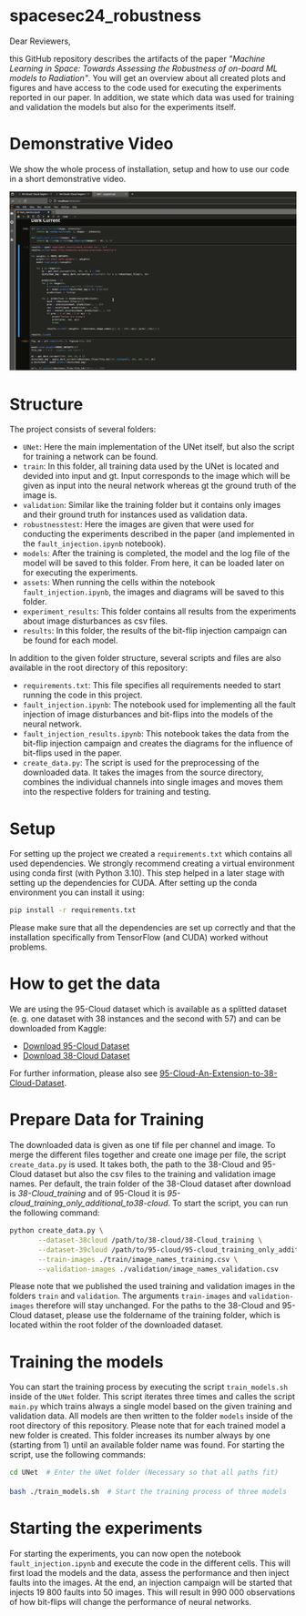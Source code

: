 # spacesec24_robustness

Dear Reviewers,

this GitHub repository describes the artifacts of the paper *"Machine Learning in Space: Towards Assessing the Robustness of on-board ML models to Radiation"*. You will get an overview about all created plots and figures and have access to the code used for executing the experiments reported in our paper. In addition, we state which data was used for training and validation the models but also for the experiments itself.

# Demonstrative Video

We show the whole process of installation, setup and how to use our code in a short demonstrative video.

[![Video](assets/Thumbnail.png)](assets/demonstrative_video.mp4)

# Structure

The project consists of several folders:

- `UNet`: Here the main implementation of the UNet itself, but also the script for training a network can be found.
- `train`: In this folder, all training data used by the UNet is located and devided into input and gt. Input corresponds to the image which will be given as input into the neural network whereas gt the ground truth of the image is.
- `validation`: Similar like the training folder but it contains only images and their ground truth for instances used as validation data.
- `robustnesstest`: Here the images are given that were used for conducting the experiments described in the paper (and implemented in the `fault_injection.ipynb` notebook).
- `models`: After the training is completed, the model and the log file of the model will be saved to this folder. From here, it can be loaded later on for executing the experiments.
- `assets`: When running the cells within the notebook `fault_injection.ipynb`, the images and diagrams will be saved to this folder.
- `experiment_results`: This folder contains all results from the experiments about image disturbances as csv files.
- `results`: In this folder, the results of the bit-flip injection campaign can be found for each model.

In addition to the given folder structure, several scripts and files are also available in the root directory of this repository:

- `requirements.txt`: This file specifies all requirements needed to start running the code in this project.
- `fault_injection.ipynb`: The notebook used for implementing all the fault injection of image disturbances and bit-flips into the models of the neural network.
- `fault_injection_results.ipynb`: This notebook takes the data from the bit-flip injection campaign and creates the diagrams for the influence of bit-flips used in the paper.
- `create_data.py`: The script is used for the preprocessing of the downloaded data. It takes the images from the source directory, combines the individual channels into single images and moves them into the respective folders for training and testing.

# Setup

For setting up the project we created a `requirements.txt` which contains all used dependencies. We strongly recommend creating a virtual environment using conda first (with Python 3.10). This step helped in a later stage with setting up the dependencies for CUDA. After setting up the conda environment you can install it using:

```bash
pip install -r requirements.txt
```

Please make sure that all the dependencies are set up correctly and that the installation specifically from TensorFlow (and CUDA) worked without problems.

# How to get the data

We are using the 95-Cloud dataset which is available as a splitted dataset (e. g. one dataset with 38 instances and the second with 57) and can be downloaded from Kaggle:

- [Download 95-Cloud Dataset](https://www.kaggle.com/datasets/sorour/95cloud-cloud-segmentation-on-satellite-images)
- [Download 38-Cloud Dataset](https://www.kaggle.com/datasets/sorour/38cloud-cloud-segmentation-in-satellite-images)

For further information, please also see [95-Cloud-An-Extension-to-38-Cloud-Dataset](https://github.com/SorourMo/95-Cloud-An-Extension-to-38-Cloud-Dataset).

# Prepare Data for Training

The downloaded data is given as one tif file per channel and image. To merge the different files together and create one image per file, the script `create_data.py` is used. It takes both, the path to the 38-Cloud and 95-Cloud dataset but also the csv files to the training and validation image names. Per default, the train folder of the 38-Cloud dataset after download is *38-Cloud_training* and of 95-Cloud it is *95-cloud_training_only_additional_to38-cloud*. To start the script, you can run the following command:
```bash
python create_data.py \
       --dataset-38cloud /path/to/38-cloud/38-Cloud_training \
       --dataset-39cloud /path/to/95-cloud/95-cloud_training_only_additional_to38-cloud \
       --train-images ./train/image_names_training.csv \
       --validation-images ./validation/image_names_validation.csv
```

Please note that we published the used training and validation images in the folders `train` and `validation`. The arguments `train-images` and `validation-images` therefore will stay unchanged. For the paths to the 38-Cloud and 95-Cloud dataset, please use the foldername of the training folder, which is located within the root folder of the downloaded dataset.

# Training the models

You can start the training process by executing the script `train_models.sh` inside of the `UNet` folder. This script iterates three times and calles the script `main.py` which trains always a single model based on the given training and validation data. All models are then written to the folder `models` inside of the root directory of this repository. Please note that for each trained model a new folder is created. This folder increases its number always by one (starting from 1) until an available folder name was found. For starting the script, use the following commands:

```bash
cd UNet  # Enter the UNet folder (Necessary so that all paths fit)

bash ./train_models.sh  # Start the training process of three models
```

# Starting the experiments

For starting the experiments, you can now open the notebook `fault_injection.ipynb` and execute the code in the different cells. This will first load the models and the data, assess the performance and then inject faults into the images. At the end, an injection campaign will be started that injects 19 800 faults into 50 images. This will result in 990 000 observations of how bit-flips will change the performance of neural networks.
